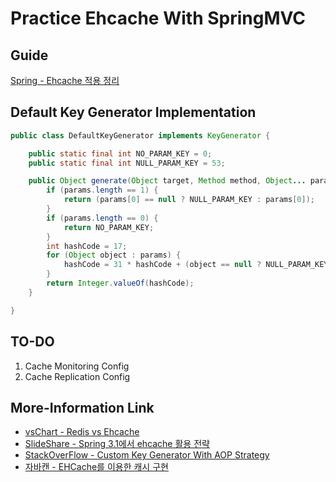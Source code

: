 # Practice Ehcache With SpringMVC

## Guide
[Spring - Ehcache 적용 정리](http://dev.dwuthk.com/entry/Spring-Ehcache-%EC%A0%81%EC%9A%A9-%EC%A0%95%EB%A6%AC)

## Default Key Generator Implementation
```java
public class DefaultKeyGenerator implements KeyGenerator {

    public static final int NO_PARAM_KEY = 0;
    public static final int NULL_PARAM_KEY = 53;

    public Object generate(Object target, Method method, Object... params) {
        if (params.length == 1) {
            return (params[0] == null ? NULL_PARAM_KEY : params[0]);
        }
        if (params.length == 0) {
            return NO_PARAM_KEY;
        }
        int hashCode = 17;
        for (Object object : params) {
            hashCode = 31 * hashCode + (object == null ? NULL_PARAM_KEY : object.hashCode());
        }
        return Integer.valueOf(hashCode);
    }

}
```

## TO-DO
1. Cache Monitoring Config
2. Cache Replication Config

## More-Information Link
- [vsChart - Redis vs Ehcache](http://vschart.com/compare/ehcache/vs/redis-database)
- [SlideShare - Spring 3.1에서 ehcache 활용 전략](http://www.slideshare.net/heungrae_kim/spring-31-ehcache?qid=8e365107-b29a-491e-9284-35a9f30eb649&v=&b=&from_search=1)
- [StackOverFlow - Custom Key Generator With AOP Strategy](http://stackoverflow.com/questions/6730641/how-can-i-set-a-custom-keygenerator-for-spring-cache)
- [자바캔 - EHCache를 이용한 캐시 구현](http://javacan.tistory.com/entry/133)
